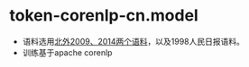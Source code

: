 # token-corenlp-cn.model
- 语料选用[北外2009、2014两个语料](http://www.bfsu-corpus.org/channels/corpus)，以及1998人民日报语料。
- 训练基于apache corenlp
